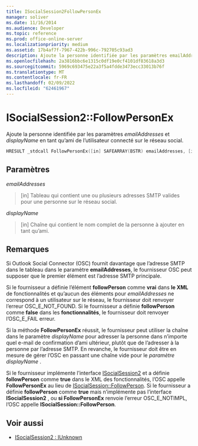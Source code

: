 ```yaml
---
title: ISocialSession2FollowPersonEx
manager: soliver
ms.date: 11/16/2014
ms.audience: Developer
ms.topic: reference
ms.prod: office-online-server
ms.localizationpriority: medium
ms.assetid: 17b4af7f-7967-422b-996c-792705c93ad3
description: Ajoute la personne identifiée par les paramètres emailAddresses et displayName en tant qu’ami de l’utilisateur connecté sur le réseau social.
ms.openlocfilehash: 2a3816bbc6e1315c0df19e0cf4101df83618a3d3
ms.sourcegitcommit: 5969c693475e22a3f5a4fdde3473ecc33013b76f
ms.translationtype: MT
ms.contentlocale: fr-FR
ms.lasthandoff: 02/09/2022
ms.locfileid: "62461967"
---
```

# <a name="isocialsession2followpersonex"></a>ISocialSession2::FollowPersonEx

Ajoute la personne identifiée par les paramètres  _emailAddresses_ et  _displayName_ en tant qu’ami de l’utilisateur connecté sur le réseau social. 
  
```cpp
HRESULT _stdcall FollowPersonEx([in] SAFEARRAY(BSTR) emailAddresses, [in] BSTR displayName);
```

## <a name="parameters"></a>Paramètres

_emailAddresses_
  
> [in] Tableau qui contient une ou plusieurs adresses SMTP valides pour une personne sur le réseau social.
    
_displayName_
  
> [in] Chaîne qui contient le nom complet de la personne à ajouter en tant qu’ami.
    
## <a name="remarks"></a>Remarques

Si Outlook Social Connector (OSC) fournit davantage que l’adresse SMTP dans le tableau dans le paramètre **emailAddresses**, le fournisseur OSC peut supposer que le premier élément est l’adresse SMTP principale. 
  
Si le fournisseur a définie l’élément **followPerson** comme **vrai** dans **le XML** de fonctionnalités et qu’aucun des éléments pour  _emailAddresses_ ne correspond à un utilisateur sur le réseau, le fournisseur doit renvoyer l’erreur OSC_E_NOT_FOUND. Si le fournisseur a définie **followPerson** comme **false** dans les **fonctionnalités**, le fournisseur doit renvoyer l’OSC_E_FAIL erreur. 
  
Si la méthode **FollowPersonEx** réussit, le fournisseur peut utiliser la chaîne dans le paramètre _displayName_ pour adresser la personne dans n’importe quel e-mail de confirmation d’ami ultérieur, plutôt que de l’adresser à la personne par l’adresse SMTP. En revanche, le fournisseur doit être en mesure de gérer l’OSC en passant une chaîne vide pour le  _paramètre displayName_ . 
  
Si le fournisseur implémente l’interface [ISocialSession2](isocialsession2iunknown.md) et a définie **followPerson** comme **true** dans le XML des fonctionnalités, l’OSC appelle **FollowPersonEx** au lieu de [ISocialSession::FollowPerson](isocialsession-followperson.md). Si le fournisseur a définie **followPerson** comme **true** mais n’implémente pas l’interface **ISocialSession2** , ou **si FollowPersonEx** renvoie l’erreur OSC_E_NOTIMPL, l’OSC appelle **ISocialSession::FollowPerson**.
  
## <a name="see-also"></a>Voir aussi

- [ISocialSession2 : IUnknown](isocialsession2iunknown.md)


